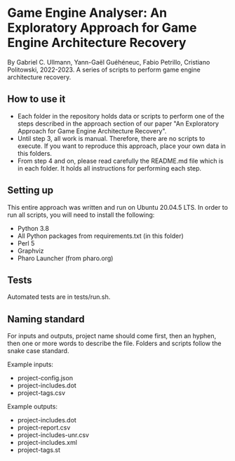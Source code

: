 # Game Engine Analyser: An Exploratory Approach for Game Engine Architecture Recovery
By Gabriel C. Ullmann, Yann-Gaël Guéhéneuc, Fabio Petrillo, Cristiano Politowski, 2022-2023. A series of scripts to perform game engine architecture recovery.

## How to use it
- Each folder in the repository holds data or scripts to perform one of the steps described in the approach section of our paper "An Exploratory Approach for Game Engine Architecture Recovery".
- Until step 3, all work is manual. Therefore, there are no scripts to execute. If you want to reproduce this approach, place your own data in this folders.
- From step 4 and on, please read carefully the README.md file which is in each folder. It holds all instructions for performing each step.

## Setting up
This entire approach was written and run on Ubuntu 20.04.5 LTS. In order to run all scripts, you will need to install the following:
- Python 3.8
- All Python packages from requirements.txt (in this folder)
- Perl 5
- Graphviz
- Pharo Launcher (from pharo.org)

## Tests
Automated tests are in tests/run.sh.

## Naming standard
For inputs and outputs, project name should come first, then an hyphen, then one or more words to describe the file. Folders and scripts follow the snake case standard.

Example inputs:
- project-config.json
- project-includes.dot
- project-tags.csv

Example outputs:
- project-includes.dot
- project-report.csv
- project-includes-unr.csv
- project-includes.xml
- project-tags.st
